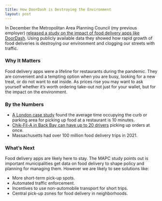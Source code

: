 ```yaml
---
title: How DoorDash is Destroying the Environment
layout: post
---
```

In December the Metropolitan Area Planning Council (my previous employer) [released a study on the impact of food delivery apps like DoorDash](https://www.mapc.org/wp-content/uploads/2022/12/Rapid-Food-Deliveries-Report.pdf). Using publicly available data they showed how rapid growth of food deliveries is destroying our environment and clogging our streets with traffic.

### Why It Matters
Food delivery apps were a lifeline for restaurants during the pandemic. They are convenient and a tempting option when you are busy, looking for a new treat, or do not want to eat inside. As prices rise you may want to ask yourself whether it’s worth ordering take-out not just for your wallet, but for the impact on the environment.

### By the Numbers
* [A London case study](https://www.sciencedirect.com/science/article/abs/pii/S0264275120313214?via%3Dihub#preview-section-introduction) found the average time occupying the curb or parking area for picking up food at a restaurant is 10 minutes.
* [Chik-Fil-A in Back Bay can have up to 20 drivers](https://www.bostonglobe.com/2022/12/18/business/food-delivery-drivers-are-clogging-city-streets-can-boston-fix-problem/) picking up orders at once.
* Massachusetts had over 100 million food delivery trips in 2021.

### What’s Next
Food delivery apps are likely here to stay. The MAPC study points out is important municipalities get data on food delivery to shape policy and planning for managing them. However we are likely to see solutions like:
* More short-term pick-up spots.
* Automated traffic enforcement.
* Incentives to use non-automobile transport for short trips.
* Central pick-up zones for food delivery in neighborhoods.